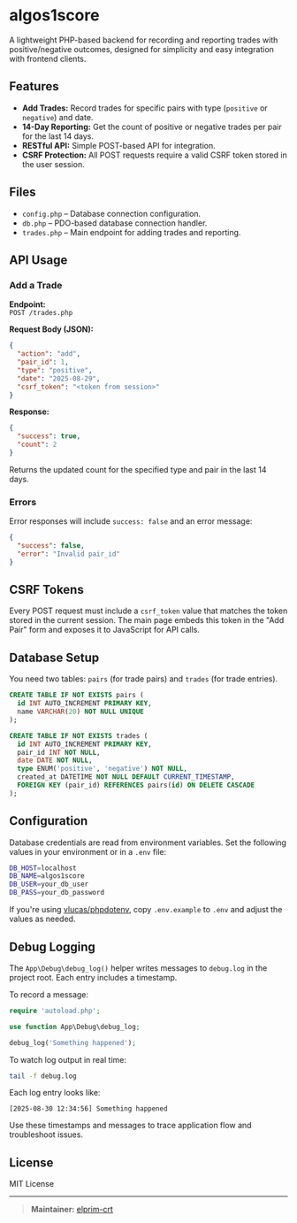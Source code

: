 # algos1score

A lightweight PHP-based backend for recording and reporting trades with positive/negative outcomes, designed for simplicity and easy integration with frontend clients.

## Features

- **Add Trades:** Record trades for specific pairs with type (`positive` or `negative`) and date.
- **14-Day Reporting:** Get the count of positive or negative trades per pair for the last 14 days.
- **RESTful API:** Simple POST-based API for integration.
- **CSRF Protection:** All POST requests require a valid CSRF token stored in the user session.

## Files

- `config.php` – Database connection configuration.
- `db.php` – PDO-based database connection handler.
- `trades.php` – Main endpoint for adding trades and reporting.
  
## API Usage

### Add a Trade

**Endpoint:**  
`POST /trades.php`  

**Request Body (JSON):**
```json
{
  "action": "add",
  "pair_id": 1,
  "type": "positive",
  "date": "2025-08-29",
  "csrf_token": "<token from session>"
}
```

**Response:**
```json
{
  "success": true,
  "count": 2
}
```
Returns the updated count for the specified type and pair in the last 14 days.

### Errors

Error responses will include `success: false` and an error message:
```json
{
  "success": false,
  "error": "Invalid pair_id"
}
```

## CSRF Tokens

Every POST request must include a `csrf_token` value that matches the token stored in the current session. The main page embeds this token in the "Add Pair" form and exposes it to JavaScript for API calls.

## Database Setup

You need two tables: `pairs` (for trade pairs) and `trades` (for trade entries).

```sql
CREATE TABLE IF NOT EXISTS pairs (
  id INT AUTO_INCREMENT PRIMARY KEY,
  name VARCHAR(20) NOT NULL UNIQUE
);

CREATE TABLE IF NOT EXISTS trades (
  id INT AUTO_INCREMENT PRIMARY KEY,
  pair_id INT NOT NULL,
  date DATE NOT NULL,
  type ENUM('positive', 'negative') NOT NULL,
  created_at DATETIME NOT NULL DEFAULT CURRENT_TIMESTAMP,
  FOREIGN KEY (pair_id) REFERENCES pairs(id) ON DELETE CASCADE
);
```

## Configuration

Database credentials are read from environment variables. Set the following values in your environment or in a `.env` file:

```bash
DB_HOST=localhost
DB_NAME=algos1score
DB_USER=your_db_user
DB_PASS=your_db_password
```

If you're using [vlucas/phpdotenv](https://github.com/vlucas/phpdotenv), copy `.env.example` to `.env` and adjust the values as needed.

## Debug Logging

The `App\Debug\debug_log()` helper writes messages to `debug.log` in the project root. Each entry includes a timestamp.

To record a message:

```php
require 'autoload.php';

use function App\Debug\debug_log;

debug_log('Something happened');
```

To watch log output in real time:

```bash
tail -f debug.log
```

Each log entry looks like:

```
[2025-08-30 12:34:56] Something happened
```

Use these timestamps and messages to trace application flow and troubleshoot issues.

## License

MIT License

---

> **Maintainer:** [elprim-crt](https://github.com/elprim-crt)
